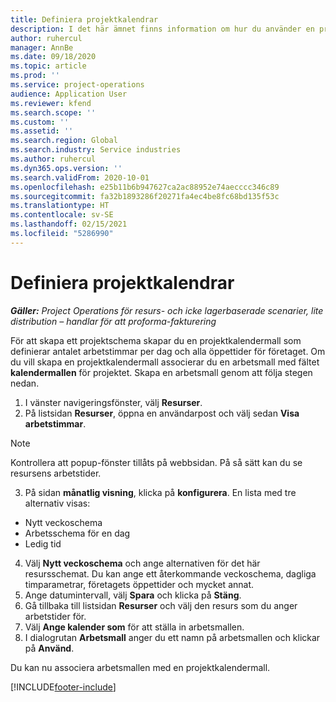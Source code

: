 ```yaml
---
title: Definiera projektkalendrar
description: I det här ämnet finns information om hur du använder en projektkalender för att följa upp projektschemat.
author: ruhercul
manager: AnnBe
ms.date: 09/18/2020
ms.topic: article
ms.prod: ''
ms.service: project-operations
audience: Application User
ms.reviewer: kfend
ms.search.scope: ''
ms.custom: ''
ms.assetid: ''
ms.search.region: Global
ms.search.industry: Service industries
ms.author: ruhercul
ms.dyn365.ops.version: ''
ms.search.validFrom: 2020-10-01
ms.openlocfilehash: e25b11b6b947627ca2ac88952e74aecccc346c89
ms.sourcegitcommit: fa32b1893286f20271fa4ec4be8fc68bd135f53c
ms.translationtype: HT
ms.contentlocale: sv-SE
ms.lasthandoff: 02/15/2021
ms.locfileid: "5286990"
---
```

# <a name="define-project-calendars"></a>Definiera projektkalendrar

_**Gäller:** Project Operations för resurs- och icke lagerbaserade scenarier, lite distribution – handlar för att proforma-fakturering_

För att skapa ett projektschema skapar du en projektkalendermall som definierar antalet arbetstimmar per dag och alla öppettider för företaget. Om du vill skapa en projektkalendermall associerar du en arbetsmall med fältet **kalendermallen** för projektet. Skapa en arbetsmall genom att följa stegen nedan.

1. I vänster navigeringsfönster, välj **Resurser**. 
2. På listsidan **Resurser**, öppna en användarpost och välj sedan **Visa arbetstimmar**.

  > [!NOTE]
  > Kontrollera att popup-fönster tillåts på webbsidan. På så sätt kan du se resursens arbetstider.
  
3. På sidan **månatlig visning**, klicka på **konfigurera**. En lista med tre alternativ visas: 

  - Nytt veckoschema
  - Arbetsschema för en dag
  - Ledig tid

4. Välj **Nytt veckoschema** och ange alternativen för det här resursschemat. Du kan ange ett återkommande veckoschema, dagliga timparametrar, företagets öppettider och mycket annat.
5. Ange datumintervall, välj **Spara** och klicka på **Stäng**. 
6. Gå tillbaka till listsidan **Resurser** och välj den resurs som du anger arbetstider för. 
7. Välj **Ange kalender som** för att ställa in arbetsmallen. 
8. I dialogrutan **Arbetsmall** anger du ett namn på arbetsmallen och klickar på **Använd**. 

Du kan nu associera arbetsmallen med en projektkalendermall.


[!INCLUDE[footer-include](../includes/footer-banner.md)]